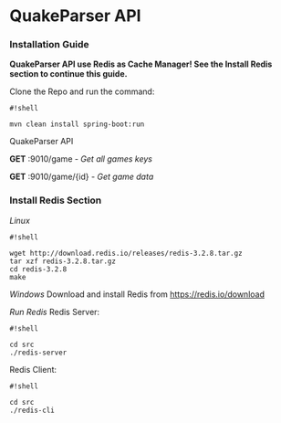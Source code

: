 # QuakeParser API #

### Installation Guide ###

**QuakeParser API use Redis as Cache Manager! See the Install Redis section to continue this guide.**


Clone the Repo and run the command:

```
#!shell

mvn clean install spring-boot:run
```


QuakeParser API 



**GET**        <host>:9010/game             - *Get all games keys*

**GET**        <host>:9010/game/{id}        - *Get game data*


### Install Redis Section ###
*Linux*

```
#!shell

wget http://download.redis.io/releases/redis-3.2.8.tar.gz
tar xzf redis-3.2.8.tar.gz
cd redis-3.2.8
make
```

*Windows*
Download and install Redis from https://redis.io/download

*Run Redis*
Redis Server:

```
#!shell

cd src
./redis-server
```


Redis Client:

```
#!shell

cd src
./redis-cli
```